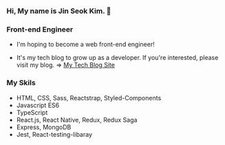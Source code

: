 ### Hi, My name is Jin Seok Kim. 👋

### Front-end Engineer
- I'm hoping to become a web front-end engineer!
<!-- - If you want to know about me, please visit my portfolio site. => [My Portfolio Site](https://k0502s.github.io/Kim-Jin-Seok-Portfolio) -->
- It's my tech blog to grow up as a developer. If you're interested, please visit my blog. => [My Tech Blog Site](https://k0502s.tistory.com)

### My Skils
- HTML, CSS, Sass, Reactstrap, Styled-Components
- Javascript ES6
- TypeScript
- React.js, React Native, Redux, Redux Saga
- Express, MongoDB
- Jest, React-testing-libaray



<!--
**k0502s/k0502s** is a ✨ _special_ ✨ repository because its `README.md` (this file) appears on your GitHub profile.

Here are some ideas to get you started:

- 🔭 I’m currently working on ...
- 🌱 I’m currently learning ...
- 👯 I’m looking to collaborate on ...
- 🤔 I’m looking for help with ...
- 💬 Ask me about ...
- 📫 How to reach me: ...
- 😄 Pronouns: ...
- ⚡ Fun fact: ...
-->
